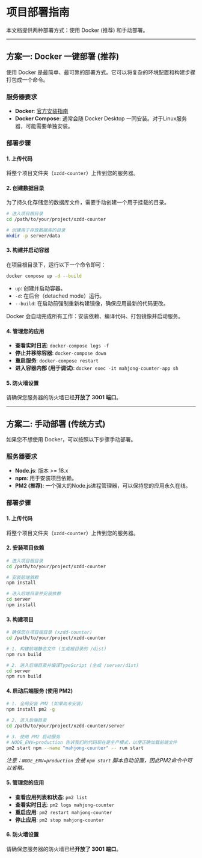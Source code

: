 # 项目部署指南

本文档提供两种部署方式：使用 Docker (推荐) 和手动部署。

---

## 方案一: Docker 一键部署 (推荐)

使用 Docker 是最简单、最可靠的部署方式。它可以将复杂的环境配置和构建步骤打包成一个命令。

### 服务器要求
-   **Docker**: [官方安装指南](https://docs.docker.com/engine/install/)
-   **Docker Compose**: 通常会随 Docker Desktop 一同安装。对于Linux服务器，可能需要单独安装。

### 部署步骤

#### 1. 上传代码
将整个项目文件夹（`xzdd-counter`）上传到您的服务器。

#### 2. 创建数据目录
为了持久化存储您的数据库文件，需要手动创建一个用于挂载的目录。
```bash
# 进入项目根目录
cd /path/to/your/project/xzdd-counter

# 创建用于存放数据库的目录
mkdir -p server/data
```

#### 3. 构建并启动容器
在项目根目录下，运行以下一个命令即可：
```bash
docker compose up -d --build
```
-   `up`: 创建并启动容器。
-   `-d`: 在后台（detached mode）运行。
-   `--build`: 在启动前强制重新构建镜像，确保应用最新的代码更改。

Docker 会自动完成所有工作：安装依赖、编译代码、打包镜像并启动服务。

#### 4. 管理您的应用
-   **查看实时日志**: `docker-compose logs -f`
-   **停止并移除容器**: `docker-compose down`
-   **重启服务**: `docker-compose restart`
-   **进入容器内部 (用于调试)**: `docker exec -it mahjong-counter-app sh`

#### 5. 防火墙设置
请确保您服务器的防火墙已经**开放了 3001 端口**。

---

## 方案二: 手动部署 (传统方式)

如果您不想使用 Docker，可以按照以下步骤手动部署。

### 服务器要求
-   **Node.js**: 版本 >= 18.x
-   **npm**: 用于安装项目依赖。
-   **PM2 (推荐)**: 一个强大的Node.js进程管理器，可以保持您的应用永久在线。

### 部署步骤

#### 1. 上传代码
将整个项目文件夹（`xzdd-counter`）上传到您的服务器。

#### 2. 安装项目依赖
```bash
# 进入项目根目录
cd /path/to/your/project/xzdd-counter

# 安装前端依赖
npm install

# 进入后端目录并安装依赖
cd server
npm install
```

#### 3. 构建项目
```bash
# 确保您在项目根目录 (xzdd-counter)
cd /path/to/your/project/xzdd-counter

# 1. 构建前端静态文件 (生成根目录的 /dist)
npm run build

# 2. 进入后端目录并编译TypeScript (生成 /server/dist)
cd server
npm run build
```

#### 4. 启动后端服务 (使用 PM2)
```bash
# 1. 全局安装 PM2 (如果尚未安装)
npm install pm2 -g

# 2. 进入后端目录
cd /path/to/your/project/xzdd-counter/server

# 3. 使用 PM2 启动服务
# NODE_ENV=production 告诉我们的代码现在是生产模式，以便正确加载前端文件
pm2 start npm --name "mahjong-counter" -- run start
```
*注意：`NODE_ENV=production` 会被 `npm start` 脚本自动设置，因此PM2命令中可以省略。*

#### 5. 管理您的应用
-   **查看应用列表和状态**: `pm2 list`
-   **查看实时日志**: `pm2 logs mahjong-counter`
-   **重启应用**: `pm2 restart mahjong-counter`
-   **停止应用**: `pm2 stop mahjong-counter`

#### 6. 防火墙设置
请确保您服务器的防火墙已经**开放了 3001 端口**。